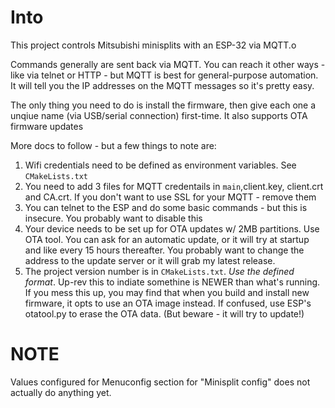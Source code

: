 # Into
This project controls Mitsubishi minisplits with an ESP-32 via MQTT.o

Commands generally are sent back via MQTT. You can reach it other ways - like via telnet or HTTP - but MQTT is best for general-purpose automation. It will tell you the IP addresses on the MQTT messages so it's pretty easy.

The only thing you need to do is install the firmware, then give each one a unqiue name (via USB/serial connection) first-time. It also supports OTA firmware updates

More docs to follow - but a few things to note are:

1. Wifi credentials need to be defined as environment variables. See `CMakeLists.txt`
2. You need to add 3 files for MQTT credentails in `main`,client.key, client.crt and CA.crt. If you don't want to use SSL for your MQTT - remove them
3. You can telnet to the ESP and do some basic commands - but this is insecure. You probably want to disable this
4. Your device needs to be set up for OTA updates w/ 2MB partitions. Use OTA tool. You can ask for an automatic update, or it will try at startup and like every 15 hours thereafter. You probably want to change the address to the update server or it will grab my latest release.
5. The project version number is in `CMakeLists.txt`. *Use the defined format*. Up-rev this to indiate somethine is NEWER than what's running. If you mess this up, you may find that when you build and install new firmware, it opts to use an OTA image instead. If confused, use ESP's otatool.py to erase the OTA data. (But beware - it will try to update!)

# NOTE
Values configured for Menuconfig section for "Minisplit config" does not actually do anything yet.
